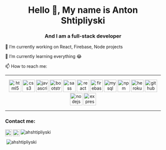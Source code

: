 

<!--
**ahshtipliyski/ahshtipliyski** is a ✨ _special_ ✨ repository because its `README.md` (this file) appears on your GitHub profile.

Here are some ideas to get you started:

- 🔭 I’m currently working on ...
- 🌱 I’m currently learning ...
- 👯 I’m looking to collaborate on ...
- 🤔 I’m looking for help with ...
- 💬 Ask me about ...
- 📫 How to reach me: ...
- 😄 Pronouns: ...
- ⚡ Fun fact: ...
-->
<h1 align="center">Hello 👋, My name is Anton Shtipliyski</h1>
<h3 align="center">And I am a full-stack developer</h3>
<p>🔭 I’m currently working on React, Firebase, Node projects<p/>
<p>🌱 I’m currently learning everything 😂<p/>
<p>📫 How to reach me:<p/>  

<hr/>


<p align="center">
  <img src="https://devicons.github.io/devicon/devicon.git/icons/html5/html5-original-wordmark.svg" alt="html5" width="40" height="40"/>
  <img src="https://devicons.github.io/devicon/devicon.git/icons/css3/css3-original-wordmark.svg" alt="css3" width="40" height="40"/> 
  <img src="https://devicons.github.io/devicon/devicon.git/icons/javascript/javascript-original.svg" alt="javascript" width="40" height="40"/>
  <img src="https://devicons.github.io/devicon/devicon.git/icons/bootstrap/bootstrap-plain.svg" alt="bootstrap" width="40" height="40"/> 
  <img src="https://devicons.github.io/devicon/devicon.git/icons/sass/sass-original.svg" alt="sass" width="40" height="40"/>
  <img src="https://devicons.github.io/devicon/devicon.git/icons/react/react-original-wordmark.svg" alt="react" width="40" height="40"/>
  <img src="https://www.vectorlogo.zone/logos/firebase/firebase-icon.svg" alt="firebase" width="40" height="40"/>  
  <img src="https://devicons.github.io/devicon/devicon.git/icons/mysql/mysql-original-wordmark.svg" alt="mysql" width="40" height="40"/>
  <img src="https://devicons.github.io/devicon/devicon.git/icons/npm/npm-original-wordmark.svg" alt="npm" width="40" height="40"/>
  <img src="https://devicons.github.io/devicon/devicon.git/icons/heroku/heroku-original-wordmark.svg" alt="heroku" width="40" height="40"/>
  <img src="https://devicons.github.io/devicon/devicon.git/icons/github/github-original-wordmark.svg" alt="github" width="40" height="40"/>
  <img src="https://devicons.github.io/devicon/devicon.git/icons/nodejs/nodejs-original-wordmark.svg" alt="nodejs" width="40" height="40"/> 
  <img src="https://devicons.github.io/devicon/devicon.git/icons/express/express-original-wordmark.svg" alt="express" width="40" height="40"/> 
</p>
<hr/>

### Contact me:
[<img align="left" alt="ahsjtipliyski.github.io" width="22px" src="https://cdn.jsdelivr.net/npm/simple-icons@v3/icons/linkedin.svg" />][website]
[<img align="left" alt="anton-shtipliyski | LinkedIn" width="22px" src="https://cdn.jsdelivr.net/npm/simple-icons@v3/icons/linkedin.svg" />][linkedin]

<p><img align="center" src="https://github-readme-stats.vercel.app/api/top-langs/?username=ahshtipliyski&layout=compact&hide=html" alt="ahshtipliyski" /></p>

<p>&nbsp;<img align="center" src="https://github-readme-stats.vercel.app/api?username=ahshtipliyski&show_icons=true" alt="ahshtipliyski" /></p>


[website]: http://ahshtipliyski.github.io
[linkedin]: https://www.linkedin.com/in/anton-shtipliyski

